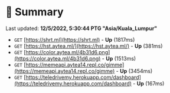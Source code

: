 # 📖 Summary
Last updated: **12/5/2022, 5:30:44 PTG "Asia/Kuala_Lumpur"**

- `GET` [https://shrt.ml](https://shrt.ml) - **Up** (1817ms)
- `GET` [https://hst.aytea.ml/](https://hst.aytea.ml/) - **Up** (381ms)
- `GET` [https://color.aytea.ml/4b31d6.png](https://color.aytea.ml/4b31d6.png) - **Up** (1513ms)
- `GET` [https://memeapi.aytea14.repl.co/gimme](https://memeapi.aytea14.repl.co/gimme) - **Up** (3454ms)
- `GET` [https://teledrivemy.herokuapp.com/dashboard](https://teledrivemy.herokuapp.com/dashboard) - **Up** (167ms)
